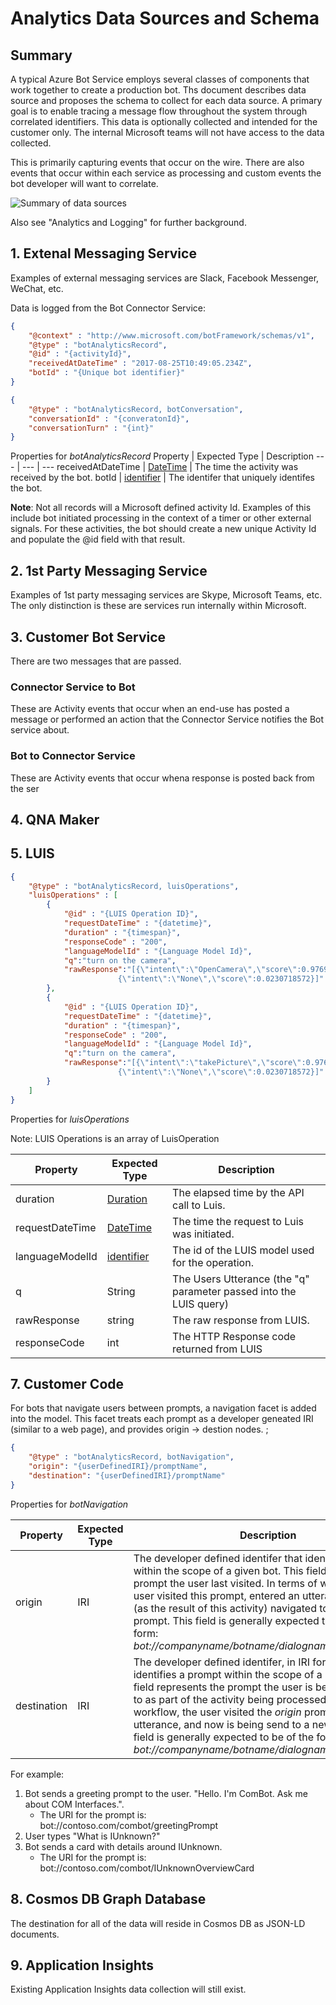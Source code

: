# Analytics Data Sources and Schema

## Summary
A typical Azure Bot Service employs several classes of components that work together to create a production bot.  Ths document describes data source and proposes the schema to collect for each data source.  A primary goal is to enable tracing a message flow throughout the system through correlated identifiers.  This data is optionally collected and intended for the customer only.  The internal Microsoft teams will not have access to the data collected.

This is primarily capturing events that occur on the wire.  There are also events that occur within each service as processing and custom events the bot developer will want to correlate.

![Summary of data sources](https://raw.githubusercontent.com/daveta/analytics/master/AnalyticsDataSources.png)

Also see "Analytics and Logging" for further background.

## 1. Extenal Messaging Service

Examples of external messaging services are Slack, Facebook Messenger, WeChat, etc.

Data is logged from the Bot Connector Service:
```json
{
    "@context" : "http://www.microsoft.com/botFramework/schemas/v1",
    "@type" : "botAnalyticsRecord",
    "@id" : "{activityId}",
    "receivedAtDateTime" : "2017-08-25T10:49:05.234Z",
    "botId" : "{Unique bot identifier}"
}
```
```json
{
    "@type" : "botAnalyticsRecord, botConversation",
    "conversationId" : "{converatonId}",
    "conversationTurn" : "{int}"
}
```

Properties for *botAnalyticsRecord*
Property | Expected Type | Description
--- | --- | ---
receivedAtDateTime | [DateTime](http://schema.org/DateTime) | The time the activity was received by the bot.
botId | [identifier](http://schema.org/identifier) | The identifer that uniquely identifes the bot.

**Note**: Not all records will a Microsoft defined activity Id. Examples of this include bot initiated processing in the context of a timer or other external signals. For these activities, the bot should create a new unique Activity Id and populate the @id field with that result.

## 2. 1st Party Messaging Service
Examples of 1st party messaging services are Skype, Microsoft Teams, etc.  The only distinction is these are services run internally within Microsoft.

## 3. Customer Bot Service
There are two messages that are passed.
### Connector Service to Bot
These are Activity events that occur when an end-use has posted a message or performed an action that the Connector Service notifies the Bot service about.
### Bot to Connector Service
These are Activity events that occur whena  response is posted back from the ser


## 4. QNA Maker

## 5. LUIS


```json
{
    "@type" : "botAnalyticsRecord, luisOperations",
    "luisOperations" : [
        {
            "@id" : "{LUIS Operation ID}",
            "requestDateTime" : "{datetime}",
            "duration" : "{timespan}",
            "responseCode" : "200",
            "languageModelId" : "{Language Model Id}",
            "q":"turn on the camera",
            "rawResponse":"[{\"intent\":\"OpenCamera\",\"score\":0.976928055},
                        {\"intent\":\"None\",\"score\":0.0230718572}]"
        },
        {
            "@id" : "{LUIS Operation ID}",
            "requestDateTime" : "{datetime}",
            "duration" : "{timespan}",
            "responseCode" : "200",
            "languageModelId" : "{Language Model Id}",
            "q":"turn on the camera",
            "rawResponse":"[{\"intent\":\"takePicture\",\"score\":0.976928055},
                        {\"intent\":\"None\",\"score\":0.0230718572}]"
        }
    ]
}
```

Properties for *luisOperations*

Note: LUIS Operations is an array of LuisOperation

Property | Expected Type | Description
--- | --- | ---
duration | [Duration](http://schema.org/Duration) | The elapsed time by the API call to Luis.
requestDateTime | [DateTime](http://schema.org/DateTime) | The time the request to Luis was initiated.
languageModelId | [identifier](http://schema.org/identifier) | The id of the LUIS model used for the operation.
q | String | The Users Utterance (the "q" parameter passed into the LUIS query)
rawResponse | string | The raw response from LUIS.
responseCode | int | The HTTP Response code returned from LUIS


## 7. Customer Code
For bots that navigate users between prompts, a navigation facet is added into the model. This facet treats each prompt as a developer geneated IRI (similar to a web page), and provides origin -> destion nodes.
;
```json
{
    "@type" : "botAnalyticsRecord, botNavigation",
    "origin": "{userDefinedIRI}/promptName",
    "destination": "{userDefinedIRI}/promptName"
}
```

Properties for *botNavigation*

Property | Expected Type | Description
--- | --- | ---
origin | IRI | The developer defined identifer that identifies a prompt within the scope of a given bot. This field represents the prompt the user last visited. In terms of workflow, the user visited this prompt, entered an utterance, and then (as the result of this activity) navigated to the *destination* prompt. This field is generally expected to be of the form: *bot://companyname/botname/dialogname/promptName*.
destination | IRI | The developer defined identifer, in IRI form, that identifies a prompt within the scope of a given bot. This field represents the prompt the user is being redirected to as part of the activity being processed. In terms of workflow, the user visited the *origin* prompt, entered an utterance, and now is being send to a new prompt. This field is generally expected to be of the form: *bot://companyname/botname/dialogname/promptName*.


For example:
1. Bot sends a greeting prompt to the user. "Hello. I'm ComBot. Ask me about COM Interfaces.".
    * The URI for the prompt is: bot://contoso.com/combot/greetingPrompt
2. User types "What is IUnknown?"
3. Bot sends a card with details around IUnknown.
    * The URI for the prompt is: bot://contoso.com/combot/IUnknownOverviewCard


## 8. Cosmos DB Graph Database
The destination for all of the data will reside in Cosmos DB as JSON-LD documents.



## 9. Application Insights
Existing Application Insights data collection will still exist.


